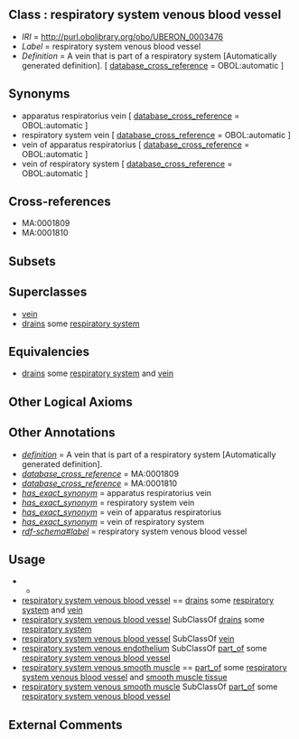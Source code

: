 
## Class : respiratory system venous blood vessel

 * *IRI* = http://purl.obolibrary.org/obo/UBERON_0003476
 * *Label* = respiratory system venous blood vessel
 * *Definition* = A vein that is part of a respiratory system [Automatically generated definition]. [ [database_cross_reference](../../ef/oboInOwl#hasDbXref.md) = OBOL:automatic ]

## Synonyms

 * apparatus respiratorius vein [ [database_cross_reference](../../ef/oboInOwl#hasDbXref.md) = OBOL:automatic ]
 * respiratory system vein [ [database_cross_reference](../../ef/oboInOwl#hasDbXref.md) = OBOL:automatic ]
 * vein of apparatus respiratorius [ [database_cross_reference](../../ef/oboInOwl#hasDbXref.md) = OBOL:automatic ]
 * vein of respiratory system [ [database_cross_reference](../../ef/oboInOwl#hasDbXref.md) = OBOL:automatic ]

## Cross-references

 * MA:0001809
 * MA:0001810

## Subsets


## Superclasses

 * [vein](../../UBERON/38/UBERON_0001638.md)
 * [drains](../../RO/79/RO_0002179.md) some [respiratory system](../../UBERON/04/UBERON_0001004.md)

## Equivalencies

 * [drains](../../RO/79/RO_0002179.md) some [respiratory system](../../UBERON/04/UBERON_0001004.md) and [vein](../../UBERON/38/UBERON_0001638.md)

## Other Logical Axioms


## Other Annotations

 * *[definition](../../IAO/15/IAO_0000115.md)* = A vein that is part of a respiratory system [Automatically generated definition].
 * *[database_cross_reference](../../ef/oboInOwl#hasDbXref.md)* = MA:0001809
 * *[database_cross_reference](../../ef/oboInOwl#hasDbXref.md)* = MA:0001810
 * *[has_exact_synonym](../../ym/oboInOwl#hasExactSynonym.md)* = apparatus respiratorius vein
 * *[has_exact_synonym](../../ym/oboInOwl#hasExactSynonym.md)* = respiratory system vein
 * *[has_exact_synonym](../../ym/oboInOwl#hasExactSynonym.md)* = vein of apparatus respiratorius
 * *[has_exact_synonym](../../ym/oboInOwl#hasExactSynonym.md)* = vein of respiratory system
 * *[rdf-schema#label](../../el/rdf-schema#label.md)* = respiratory system venous blood vessel

## Usage

 * -
 * [respiratory system venous blood vessel](../../UBERON/76/UBERON_0003476.md) == [drains](../../RO/79/RO_0002179.md) some [respiratory system](../../UBERON/04/UBERON_0001004.md) and [vein](../../UBERON/38/UBERON_0001638.md)
 * [respiratory system venous blood vessel](../../UBERON/76/UBERON_0003476.md) SubClassOf [drains](../../RO/79/RO_0002179.md) some [respiratory system](../../UBERON/04/UBERON_0001004.md)
 * [respiratory system venous blood vessel](../../UBERON/76/UBERON_0003476.md) SubClassOf [vein](../../UBERON/38/UBERON_0001638.md)
 * [respiratory system venous endothelium](../../UBERON/49/UBERON_0004849.md) SubClassOf [part_of](../../BFO/50/BFO_0000050.md) some [respiratory system venous blood vessel](../../UBERON/76/UBERON_0003476.md)
 * [respiratory system venous smooth muscle](../../UBERON/18/UBERON_0012418.md) == [part_of](../../BFO/50/BFO_0000050.md) some [respiratory system venous blood vessel](../../UBERON/76/UBERON_0003476.md) and [smooth muscle tissue](../../UBERON/35/UBERON_0001135.md)
 * [respiratory system venous smooth muscle](../../UBERON/18/UBERON_0012418.md) SubClassOf [part_of](../../BFO/50/BFO_0000050.md) some [respiratory system venous blood vessel](../../UBERON/76/UBERON_0003476.md)

## External Comments

